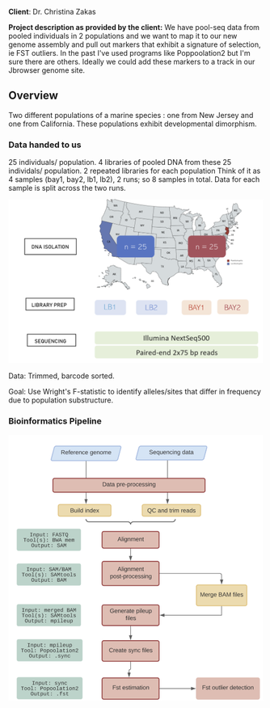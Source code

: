 **Client**: Dr. Christina Zakas
  
**Project description as provided by the client:**
We have pool-seq data from pooled individuals in 2 populations and we want to map it to our new genome assembly and pull out markers that exhibit a signature of selection, ie FST outliers. In the past I've used programs like Poppoolation2 but I'm sure there are others. Ideally we could add these markers to a track in our Jbrowser genome site. 

## Overview

Two different populations of a marine species : one from New Jersey and one from California. These populations exhibit developmental dimorphism. 

### Data handed to us 
25 individuals/ population.
4 libraries of pooled DNA from these 25 individals/ population.
2 repeated libraries for each population 
Think of it as 4 samples (bay1, bay2, lb1, lb2), 2 runs; so 8 samples in total. Data for each sample is split across the two runs. 

![data](https://github.com/pthunga/Bioinformatics-Consulting-Project/blob/master/data.PNG)

Data: Trimmed, barcode sorted. <everything was run on the same lane> 
 
Goal: Use Wright's F-statistic to identify alleles/sites that differ in frequency due to population substructure. 

### Bioinformatics Pipeline

![data](https://github.com/pthunga/Bioinformatics-Consulting-Project/blob/master/pipeline.PNG)
